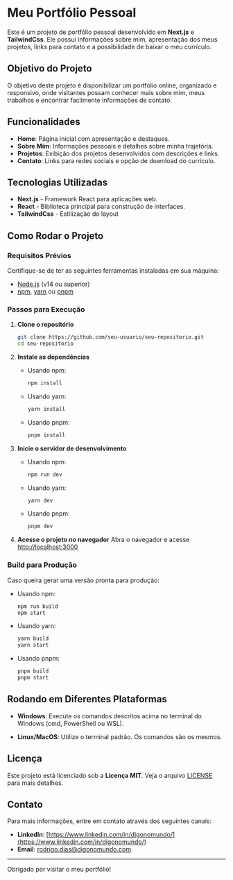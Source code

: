 # Meu Portfólio Pessoal

Este é um projeto de portfólio pessoal desenvolvido em **Next.js** e **TailwindCss**. Ele possui informações sobre mim, apresentação dos meus projetos, links para contato e a possibilidade de baixar o meu currículo.

## Objetivo do Projeto
O objetivo deste projeto é disponibilizar um portfólio online, organizado e responsivo, onde visitantes possam conhecer mais sobre mim, meus trabalhos e encontrar facilmente informações de contato. 

## Funcionalidades
- **Home**: Página inicial com apresentação e destaques.
- **Sobre Mim**: Informações pessoais e detalhes sobre minha trajetória.
- **Projetos**: Exibição dos projetos desenvolvidos com descrições e links.
- **Contato**: Links para redes sociais e opção de download do currículo.

## Tecnologias Utilizadas
- **Next.js** - Framework React para aplicações web.
- **React** - Biblioteca principal para construção de interfaces.
- **TailwindCss** - Estilização do layout

## Como Rodar o Projeto

### Requisitos Prévios
Certifique-se de ter as seguintes ferramentas instaladas em sua máquina:
- [Node.js](https://nodejs.org/) (v14 ou superior)
- [npm](https://www.npmjs.com/), [yarn](https://yarnpkg.com/) ou [pnpm](https://pnpm.io/)

### Passos para Execução

1. **Clone o repositório**
   ```bash
   git clone https://github.com/seu-usuario/seu-repositorio.git
   cd seu-repositorio
   ```

2. **Instale as dependências**
   - Usando npm:
     ```bash
     npm install
     ```
   - Usando yarn:
     ```bash
     yarn install
     ```
   - Usando pnpm:
     ```bash
     pnpm install
     ```

3. **Inicie o servidor de desenvolvimento**
   - Usando npm:
     ```bash
     npm run dev
     ```
   - Usando yarn:
     ```bash
     yarn dev
     ```
   - Usando pnpm:
     ```bash
     pnpm dev
     ```

4. **Acesse o projeto no navegador**
   Abra o navegador e acesse [http://localhost:3000](http://localhost:3000)

### Build para Produção
Caso queira gerar uma versão pronta para produção:

- Usando npm:
  ```bash
  npm run build
  npm start
  ```
- Usando yarn:
  ```bash
  yarn build
  yarn start
  ```
- Usando pnpm:
  ```bash
  pnpm build
  pnpm start
  ```

## Rodando em Diferentes Plataformas

- **Windows**:
   Execute os comandos descritos acima no terminal do Windows (cmd, PowerShell ou WSL).

- **Linux/MacOS**:
   Utilize o terminal padrão. Os comandos são os mesmos.


## Licença
Este projeto está licenciado sob a **Licença MIT**. Veja o arquivo [LICENSE](LICENSE) para mais detalhes.

## Contato
Para mais informações, entre em contato através dos seguintes canais:
- **LinkedIn**: [https://www.linkedin.com/in/digonomundo/](https://www.linkedin.com/in/digonomundo/)
- **Email**: rodrigo.dias@digonomundo.com

---
Obrigado por visitar o meu portfólio!
